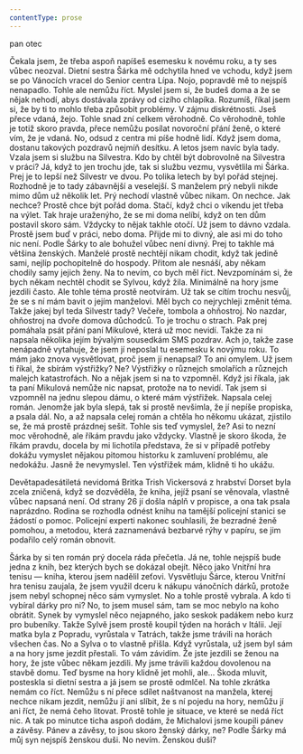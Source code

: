 ```yaml
---
contentType: prose
---
```


<section>

pan otec

Čekala jsem, že třeba aspoň napíšeš esemesku k novému roku, a ty ses vůbec neozval. Dietní sestra Šárka mě odchytila hned ve vchodu, když jsem se po Vánocích vracel do Senior centra Lípa. Nojo, popravdě mě to nejspíš nenapadlo. Tohle ale nemůžu říct. Myslel jsem si, že budeš doma a že se nějak nehodí, abys dostávala zprávy od cizího chlapíka. Rozumíš, říkal jsem si, že by ti to mohlo třeba způsobit problémy. V zájmu diskrétnosti. Jseš přece vdaná, žejo. Tohle snad zní celkem věrohodně. Co věrohodně, tohle je totiž skoro pravda, přece nemůžu posílat novoroční přání ženě, o které vím, že je vdaná. No, odsud z centra mi píše hodně lidí. Když jsem doma, dostanu takových pozdravů nejmíň desítku. A letos jsem navíc byla tady. Vzala jsem si službu na Silvestra. Kdo by chtěl být dobrovolně na Silvestra v práci? Já, když to jen trochu jde, tak si službu vezmu, vysvětlila mi Šárka. Prej je to lepší než Silvestr ve dvou. Po tolika letech by byl pořád stejnej. Rozhodně je to tady zábavnější a veselejší. S manželem prý nebyli nikde mimo dům už několik let. Prý nechodí vlastně vůbec nikam. On nechce. Jak nechce? Prostě chce být pořád doma. Stačí, když chci o víkendu jet třeba na výlet. Tak hraje uraženýho, že se mi doma nelíbí, když on ten dům postavil skoro sám. Vždycky to nějak takhle otočí. Už jsem to dávno vzdala. Prostě jsem buď v práci, nebo doma. Přijde mi to divný, ale asi mi do toho nic není. Podle Šárky to ale bohužel vůbec není divný. Prej to takhle má většina ženských. Manželé prostě nechtějí nikam chodit, když tak jedině sami, nejlíp pochopitelně do hospody. Přitom ale nesnáší, aby někam chodily samy jejich ženy. Na to nevím, co bych měl říct. Nevzpomínám si, že bych někam nechtěl chodit se Sylvou, když žila. Minimálně na hory jsme jezdili často. Ale tohle téma prostě neotvírám. Už tak se cítím trochu nesvůj, že se s ní mám bavit o jejím manželovi. Měl bych co nejrychleji změnit téma. Takže jakej byl teda Silvestr tady? Večeře, tombola a ohňostroj. No nazdar, ohňostroj na dvoře domova důchodců. To je trochu o strach. Pak prej pomáhala psát přání paní Mikulové, která už moc nevidí. Takže za ni napsala několika jejím bývalým sousedkám SMS pozdrav. Ach jo, takže zase nenápadně vytahuje, že jsem jí neposlal tu esemesku k novýmu roku. To mám jako znova vysvětlovat, proč jsem jí nenapsal? To ani omylem. Už jsem ti říkal, že sbírám výstřižky? Ne? Výstřižky o různejch smolařích a různejch malejch katastrofách. No a nějak jsem si na to vzpomněl. Když jsi říkala, jak ta paní Mikulová nemůže nic napsat, protože na to nevidí. Tak jsem si vzpomněl na jednu slepou dámu, o které mám výstřižek. Napsala celej román. Jenomže jak byla slepá, tak si prostě nevšimla, že jí nepíše propiska, a psala dál. No, a až napsala celej román a chtěla ho někomu ukázat, zjistilo se, že má prostě prázdnej sešit. Tohle sis teď vymyslel, že? Asi to nezní moc věrohodně, ale říkám pravdu jako vždycky. Vlastně je skoro škoda, že říkám pravdu, docela by mi lichotila představa, že si v případě potřeby dokážu vymyslet nějakou pitomou historku k zamluvení problému, ale nedokážu. Jasně že nevymyslel. Ten výstřižek mám, klidně ti ho ukážu.

Devětapadesátiletá nevidomá Britka Trish Vickersová z hrabství Dorset byla zcela zničená, když se dozvěděla, že kniha, jejíž psaní se věnovala, vlastně vůbec napsaná není. Od strany 26 jí došla náplň v propisce, a ona tak psala naprázdno. Rodina se rozhodla odnést knihu na tamější policejní stanici se žádostí o pomoc. Policejní experti nakonec souhlasili, že bezradné ženě pomohou, a metodou, která zaznamenává bezbarvé rýhy v papíru, se jim podařilo celý román obnovit.

Šárka by si ten román prý docela ráda přečetla. Já ne, tohle nejspíš bude jedna z knih, bez kterých bych se dokázal obejít. Něco jako Vnitřní hra tenisu — kniha, kterou jsem nadělil zeťovi. Vysvětluju Šárce, kterou Vnitřní hra tenisu zaujala, že jsem využil dceru k nákupu vánočních dárků, protože jsem nebyl schopnej něco sám vymyslet. No a tohle prostě vybrala. A kdo ti vybíral dárky pro ni? No, to jsem musel sám, tam se moc nebylo na koho obrátit. Synek by vymyslel něco nejapného, jako seskok padákem nebo kurz pro bubeníky. Takže Sylvě jsem prostě koupil týden na horách v Itálii. Její matka byla z Popradu, vyrůstala v Tatrách, takže jsme trávili na horách všechen čas. No a Sylva o to vlastně přišla. Když vyrůstala, už jsem byl sám a na hory jsme jezdit přestali. To vám závidím. Že jste jezdili se ženou na hory, že jste vůbec někam jezdili. My jsme trávili každou dovolenou na stavbě domu. Teď bysme na hory klidně jet mohli, ale… Škoda mluvit, posteskla si dietní sestra a já jsem se prostě odmlčel. Na tohle zkrátka nemám co říct. Nemůžu s ní přece sdílet naštvanost na manžela, kterej nechce nikam jezdit, nemůžu jí ani slíbit, že s ní pojedu na hory, nemůžu jí ani říct, že nemá čeho litovat. Prostě tohle je situace, ve které se nedá říct nic. A tak po minutce ticha aspoň dodám, že Michalovi jsme koupili pánev a závěsy. Pánev a závěsy, to jsou skoro ženský dárky, ne? Podle Šárky má můj syn nejspíš ženskou duši. No nevím. Ženskou duši?

</section>
